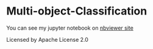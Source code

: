 # Multi-object-Classification  

You can see my jupyter notebook on [nbviewer site](https://nbviewer.org/github/Deok97/Multi-object-Classification/blob/main/Object_Classification.ipynb)

Licensed by Apache License 2.0
